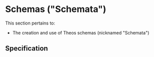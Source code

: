 # Schemas ("Schemata")

This section pertains to:

* The creation and use of Theos schemas (nicknamed "Schemata")

## Specification
